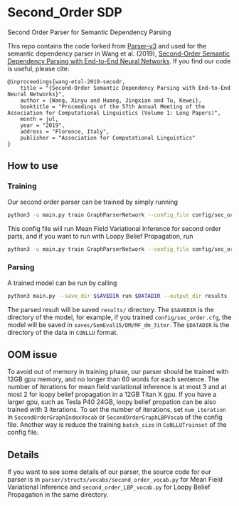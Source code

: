 # Second_Order SDP
Second Order Parser for Semantic Dependency Parsing

This repo contains the code forked from [Parser-v3](https://github.com/tdozat/Parser-v3) and used for the semantic dependency parser in Wang et al. (2019), [Second-Order Semantic Dependency Parsing with End-to-End Neural Networks](https://arxiv.org/abs/1906.07880). If you find our code is useful, please cite:
```
@inproceedings{wang-etal-2019-secodr,
    title = "{Second-Order Semantic Dependency Parsing with End-to-End Neural Networks}",
    author = {Wang, Xinyu and Huang, Jingxian and Tu, Kewei},
    booktitle = "Proceedings of the 57th Annual Meeting of the Association for Computational Linguistics (Volume 1: Long Papers)",
    month = jul,
    year = "2019",
    address = "Florence, Italy",
    publisher = "Association for Computational Linguistics"
}
```

## How to use
### Training
Our second order parser can be trained by simply running
```bash
python3 -u main.py train GraphParserNetwork --config_file config/sec_order.cfg 
```
This config file will run Mean Field Variational Inference for second order parts, and if you want to run with Loopy Belief Propagation, run
```bash
python3 -u main.py train GraphParserNetwork --config_file config/sec_order_LBP.cfg 
```
### Parsing
A trained model can be run by calling
```bash
python3 main.py --save_dir $SAVEDIR run $DATADIR --output_dir results 
```
The parsed result will be saved `results/` directory. The `$SAVEDIR` is the directory of the model, for example, if you trained `config/sec_order.cfg`, the model will be saved in `saves/SemEval15/DM/MF_dm_3iter`. The `$DATADIR` is the directory of the data in `CONLLU` format.

## OOM issue
To avoid out of memory in training phase, our parser should be trained with 12GB gpu memory, and no longer than 60 words for each sentence. The number of iterations for mean field variational inference is at most 3 and at most 2 for loopy belief propagation in a 12GB Titan X gpu. If you have a larger gpu, such as Tesla P40 24GB, loopy belief propation can be also trained with 3 iterations. To set the number of iterations, set `num_iteration` in `SecondOrderGraphIndexVocab` or `SecondOrderGraphLBPVocab` of the config file. Another way is reduce the training `batch_size` in `CoNLLUTrainset` of the config file.

## Details
If you want to see some details of our parser, the source code for our parser is in `parser/structs/vocabs/second_order_vocab.py` for Mean Field Variational Inference and `second_order_LBP_vocab.py` for Loopy Belief Propagation in the same directory.